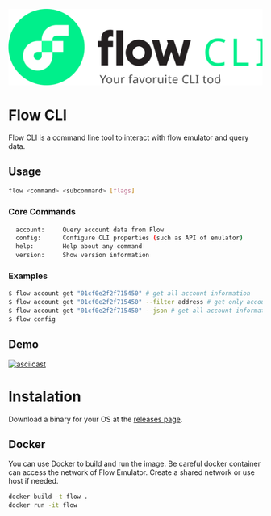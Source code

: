 ![Flow](./flowcli.svg "Flow")

# Flow CLI
Flow CLI is a command line tool to interact with flow emulator and query data.

## Usage
  ```bash
  flow <command> <subcommand> [flags]
  ```

### Core Commands
```bash
  account:     Query account data from Flow
  config:      Configure CLI properties (such as API of emulator)
  help:        Help about any command
  version:     Show version information
```

### Examples
  ```bash
  $ flow account get "01cf0e2f2f715450" # get all account information
  $ flow account get "01cf0e2f2f715450" --filter address # get only account address
  $ flow account get "01cf0e2f2f715450" --json # get all account information in JSON
  $ flow config
  ```
  
## Demo
[![asciicast](https://asciinema.org/a/badcgVvoh6BjHlOGKHqK2jgaN.svg)](https://asciinema.org/a/badcgVvoh6BjHlOGKHqK2jgaN)

# Instalation

Download a binary for your OS at the [releases page](https://github.com/sideninja/flow-cli).

## Docker
You can use Docker to build and run the image. Be careful docker container can access the network of Flow Emulator. Create a shared network or use host if needed.
```bash
docker build -t flow .
docker run -it flow
```